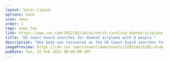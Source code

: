 ```yaml
---
layout: basic.liquid
options: none
icon: news
order: 1
tags: news_top
link: https://www.cnn.com/2022/02/14/us/north-carolina-downed-airplane-search/index.html
title: "US Coast Guard searches for downed airplane with 8 people "
description: "One body was recovered as the US Coast Guard searches for an airplane believed to have gone down about four miles east of Drum Inlet, on North Carolina's Outer Banks, with eight people on board, CNN affiliate WITN reported, citing a sheriff. "
imagePreview: https://cdn.cnn.com/cnnnext/dam/assets/220214121202-drum-inlet-north-carolina-coast-map-video-synd-2.jpg
pubDate: Tue, 15 Feb 2022 00:02:00 GMT
---
```

